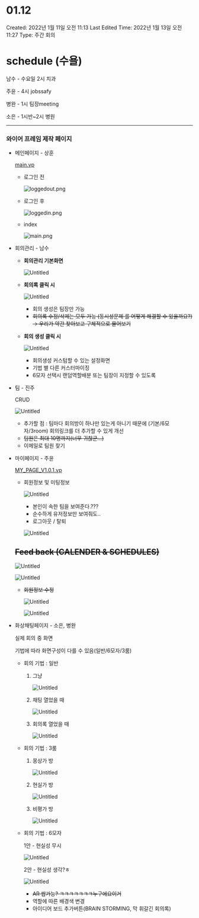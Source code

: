 # 01.12

Created: 2022년 1월 11일 오전 11:13
Last Edited Time: 2022년 1월 13일 오전 11:27
Type: 주간 회의

# schedule (수욜)

남수 - 수요일 2시 치과

주윤 - 4시 jobssafy

병완 - 1시 팀장meeting

소은 - 1시반~2시 병원

---

### 와이어 프레임 제작 **페이지**

- 메인페이지 - 상훈
    
    [main.vp](./0112/main.vp)
    
    - 로그인 전
        
        ![loggedout.png](./0112/loggedout.png)
        
    - 로그인 후
        
        ![loggedin.png](./0112/loggedin.png)
        
    - index
        
        ![main.png](./0112/main.png)
        
- 회의관리 - 남수
    - **회의관리 기본화면**
        
        ![Untitled](./0112/Untitled.png)
        
    - **회의록 클릭 시**
        
        ![Untitled](./0112/Untitled%201.png)
        
        - 회의 생성은 팀장만 가능
        - ~~회의록 수정/삭제는 모두 가능 (동시성문제 를 어떻게 해결할 수 있을까요?)
        → 우리가 약간 찾아보고 구체적으로 물어보기~~
        
    - **회의 생성 클릭 시**
        
        ![Untitled](./0112/Untitled%202.png)
        
        - 회의생성 커스텀할 수 있는 설정화면
        - 기법 별 다른 커스터마이징
        - 6모자 선택시 랜덤역할배분 또는 팀장이 지정할 수 있도록
    
- 팀 - 진주
    
    CRUD
    
    ![Untitled](./0112/Untitled%203.png)
    
    - 추가할 점 : 팀마다 회의방이 하나만 있는게 아니기 때문에 (기본/6모자/3room) 회의링크를 더 추가할 수 있게 개선
    - ~~팀원은 최대 10명까지(너무 귀찮군...)~~
    - 이메일로 팀원 찾기
    
- 마이페이지 - 주윤
    
    [MY_PAGE_V1.0.1.vp](./0112/MY_PAGE_V1.0.1.vp)
    
    - 회원정보 및 미팅정보
        
        ![Untitled](./0112/Untitled%204.png)
        
        - 본인이 속한 팀을 보여준다.???
        - 순수하게 유저정보만 보여줘도..
        - 로그아웃 / 탈퇴
        
        ![Untitled](./0112/Untitled%205.png)
        
    
    ## ~~Feed back (CALENDER & SCHEDULES)~~
    
    ![Untitled](./0112/Untitled%206.png)
    
    ![Untitled](./0112/Untitled%207.png)
    
    - ~~회원정보 수정~~
        
        ![Untitled](./0112/Untitled%208.png)
        
        ![Untitled](./0112/Untitled%209.png)
        
- 화상채팅페이지 - 소은, 병완
    
    실제 회의 중 화면
    
    기법에 따라 화면구성이 다를 수 있음(일반/6모자/3룸)
    
    - 회의 기법 : 일반
        1. 그냥
            
            ![Untitled](./0112/Untitled%2010.png)
            
        2. 채팅 열었을 때
            
            ![Untitled](./0112/Untitled%2011.png)
            
        3. 회의록 열었을 때
            
            ![Untitled](./0112/Untitled%2012.png)
            
    - 회의 기법 : 3룸
        1. 몽상가 방
            
            ![Untitled](./0112/Untitled%2013.png)
            
        2. 현실가 방
            
            ![Untitled](./0112/Untitled%2014.png)
            
        3. 비평가 방
            
            ![Untitled](./0112/Untitled%2015.png)
            
    - 회의 기법 : 6모자
        
        1안 - 현실성 무시
        
        ![Untitled](./0112/Untitled%2016.png)
        
        2안 - 현실성 생각?ㅎ
        
        ![Untitled](./0112/Untitled%2017.png)
        
        - ~~AR 쌉가능? ㅋㅋㅋㅋㅋㅋㅋ누구에요이거~~
        - 역할에 따른 배경색 변경
        - 아이디어 보드 추가버튼(BRAIN STORMING, 막 휘갈긴 회의록)